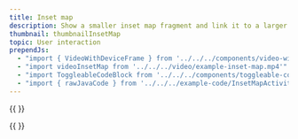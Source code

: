 ```yaml
---
title: Inset map
description: Show a smaller inset map fragment and link it to a larger map for two map interaction. Ideal for gaming.
thumbnail: thumbnailInsetMap
topic: User interaction
prependJs:
  - "import { VideoWithDeviceFrame } from '../../../components/video-with-device-frame'"
  - "import videoInsetMap from '../../../video/example-inset-map.mp4'"
  - "import ToggleableCodeBlock from '../../../components/toggleable-code-block'"
  - "import { rawJavaCode } from '../../../example-code/InsetMapActivity.js'"
---
```


{{
  <VideoWithDeviceFrame
    videoFile={videoInsetMap}
    rotation="horizontal"
    device="pixel-2"
  />
}}

<!-- Any notes about this example would go here.  -->

{{
  <ToggleableCodeBlock
    java={rawJavaCode}
  />
}}
